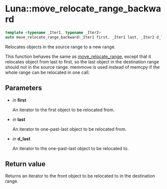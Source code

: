 # Luna::move_relocate_range_backward

```c++
template <typename _Iter1, typename _Iter2>
auto move_relocate_range_backward(_Iter1 first, _Iter1 last, _Iter2 d_last) -> enable_if_t< Impl::move_relocate_backward_is_value_type_trivial< _Iter1, _Iter2 >::value, _Iter2 >
```

Relocates objects in the source range to a new range. 

This function behaves the same as [move_relocate_range](group___runtime_memory_utils_1ga63af54bbd0fa7737dc2d6b7a6d16e7fa.md), except that it relocates object from last to first, so the last object in the destination range should not in the source range. memmove is used instead of memcpy if the whole range can be relocated in one call. 

## Parameters
* *in* **first**

    An iterator to the first object to be relocated from. 

* *in* **last**

    An iterator to one-past-last object to be relocated from. 

* *in* **d_last**

    An iterator to the one-past-last object to be relocated to. 

## Return value
Returns an iterator to the front object to be relocated to in the destination range. 

